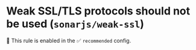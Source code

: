 # Weak SSL/TLS protocols should not be used (`sonarjs/weak-ssl`)

💼 This rule is enabled in the ✅ `recommended` config.

<!-- end auto-generated rule header -->
